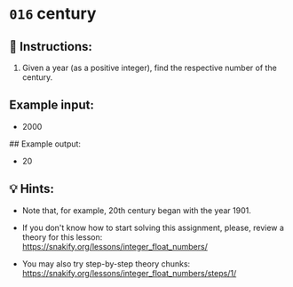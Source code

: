 # `016` century

## 📝 Instructions:

1. Given a year (as a positive integer), find the respective number of the century. 

## Example input:

+ 2000

## Example output:

+ 20

## 💡 Hints:

+ Note that, for example, 20th century began with the year 1901.

+ If you don't know how to start solving this assignment, please, review a theory for this lesson: https://snakify.org/lessons/integer_float_numbers/

+ You may also try step-by-step theory chunks: https://snakify.org/lessons/integer_float_numbers/steps/1/